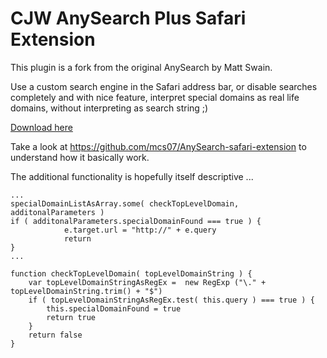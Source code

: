 # CJW AnySearch Plus Safari Extension

This plugin is a fork from the original AnySearch by Matt Swain.

Use a custom search engine in the Safari address bar, or disable searches completely and with nice feature, interpret special domains as real life domains, without interpreting as search string ;) 

[Download here](http://www.cjw-network.com/blog/cjw-anysearch-plus-safari-extension/cjwanysearchplus.safariextz)

Take a look at https://github.com/mcs07/AnySearch-safari-extension to understand how it basically work.

The additional functionality is hopefully itself descriptive ... 

    ...
    specialDomainListAsArray.some( checkTopLevelDomain, additonalParameters )
    if ( additonalParameters.specialDomainFound === true ) {
                e.target.url = "http://" + e.query
                return
    }
    ...

    function checkTopLevelDomain( topLevelDomainString ) {
        var topLevelDomainStringAsRegEx =  new RegExp ("\." + topLevelDomainString.trim() + "$")
        if ( topLevelDomainStringAsRegEx.test( this.query ) === true ) {
            this.specialDomainFound = true
            return true
        }
        return false
    }